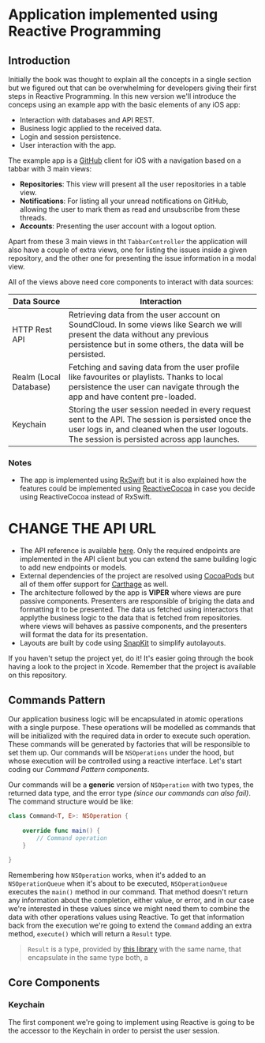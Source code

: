 # Application implemented using Reactive Programming
## Introduction

Initially the book was thought to explain all the concepts in a single section but we figured out that can be overwhelming for developers giving their first steps in Reactive Programming. In this new version we'll introduce the conceps using an example app with the basic elements of any iOS app:

- Interaction with databases and API REST.
- Business logic applied to the received data.
- Login and session persistence. 
- User interaction with the app.

The example app is a [GitHub](https://github.com) client for iOS with a navigation based on a tabbar with 3 main views:

- **Repositories**: This view will present all the user repositories in a table view. 
- **Notifications**: For listing all your unread notifications on GitHub, allowing the user to mark them as read and unsubscribe from these threads.
- **Accounts**: Presenting the user account with a logout option.

Apart from these 3 main views in tht `TabbarController` the application will also have a couple of extra views, one for listing the issues inside a given repository, and the other one for presenting the issue information in a modal view.

All of the views above need core components to interact with data sources:

| Data Source            | Interaction                                                                                                                                                                                        |
|------------------------|----------------------------------------------------------------------------------------------------------------------------------------------------------------------------------------------------|
| HTTP Rest API          | Retrieving data from the user account on SoundCloud. In some views like Search we will present the data without any previous persistence but in some others, the data will be persisted.           |
| Realm (Local Database) | Fetching and saving data from the user profile like favourites or playlists. Thanks to local persistence the user can navigate through the app and have content pre-loaded.                        |
| Keychain               | Storing the user session needed in every request sent to the API. The session is persisted once the user logs in, and cleaned when the user logouts. The session is persisted across app launches. |


### Notes

- The app is implemented using [RxSwift](https://github.com/reactivex/rxswift) but it is also explained how the features could be implemented using [ReactiveCocoa](https://github.com/reactivecocoa/reactivecocoa) in case you decide using ReactiveCocoa instead of RxSwift.


# CHANGE THE API URL
- The API reference is available [here](https://developers.soundcloud.com/docs/api/reference). Only the required endpoints are implemented in the API client but you can extend the same building logic to add new endpoints or models.
- External dependencies of the project are resolved using [CocoaPods](https://cocoapods.org) but all of them offer support for [Carthage](https://github.com/carthage/carthage) as well.
- The architecture followed by the app is **VIPER** where views are pure passive components. Presenters are responsible of briging the data and formatting it to be presented. The data us fetched using interactors that applythe business logic to the data that is fetched from repositories.
where views will behaves as passive components, and the presenters will format the data for its presentation.
- Layouts are built by code using [SnapKit](https://github.com/SnapKit/SnapKit) to simplify autolayouts.

If you haven't setup the project yet, do it! It's easier going through the book having a look to the project in Xcode. Remember that the project is available on this repository.

## Commands Pattern 

Our application business logic will be encapsulated in atomic operations with a single purpose. These operations will be modelled as commands that will be initialized with the required data in order to execute such operation. These commands will be generated by factories that will be responsible to set them up. Our commands will be `NSOperations` under the hood, but whose execution will be controlled using a reactive interface. Let's start coding our *Command Pattern components*.

Our commands will be a **generic** version of `NSOperation` with two types, the returned data type, and the error type *(since our commands can also fail)*. The command structure would be like:

```swift
class Command<T, E>: NSOperation {
    
    override func main() {
        // Command operation
    }
    
}
```

Remembering how `NSOperation` works, when it's added to an `NSOperationQueue` when it's about to be executed, `NSOperationQueue` executes the `main()` method in our command. That method doesn't return any information about the completion, either value, or error, and in our case we're interested in these values since we might need them to combine the data with other operations values using Reactive. To get that information back from the execution we're going to extend the `Command` adding an extra method, `execute()` which will return a `Result` type.

> `Result` is a type, provided by [this library]() with the same name, that encapsulate in the same type both, a


## Core Components

### Keychain

The first component we're going to implement using Reactive is going to be the accessor to the Keychain in order to persist the user session.

